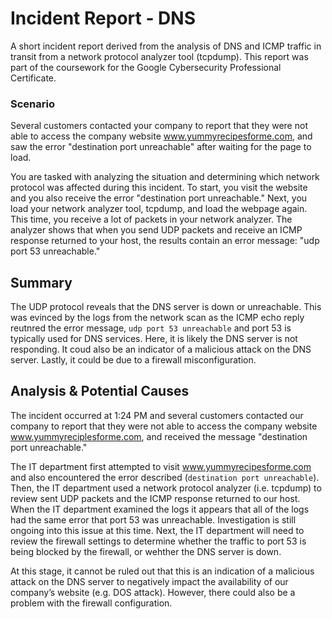 # Incident Report - DNS

A short incident report derived from the analysis of DNS and ICMP traffic in transit from a network protocol analyzer tool (tcpdump). This report was part of the coursework for the Google Cybersecurity Professional Certificate.

### Scenario
Several customers contacted your company to report that they were not able to access the company website www.yummyrecipesforme.com, and saw the error "destination port unreachable" after waiting for the page to load. 

You are tasked with analyzing the situation and determining which network protocol was affected during this incident. To start, you visit the website and you also receive the error "destination port unreachable." Next, you load your network analyzer tool, tcpdump, and load the webpage again. This time, you receive a lot of packets in your network analyzer. The analyzer shows that when you send UDP packets and receive an ICMP response returned to your host, the results contain an error message: "udp port 53 unreachable." 


## Summary

The UDP protocol reveals that the DNS server is down or unreachable. This was evinced by the logs from the network scan as the ICMP echo reply reutnred the error message, `udp port 53 unreachable` and port 53 is typically used for DNS services. Here, it is likely the DNS server is not responding. It coud also be an indicator of a malicious attack on the DNS server. Lastly, it could be due to a firewall misconfiguration.

## Analysis & Potential Causes

The incident occurred at 1:24 PM and several customers contacted our company to report that they were not able to access the company website www.yummyreciplesforme.com, and received the message "destination port unreachable."

The IT department first attempted to visit www.yummyrecipesforme.com and also encountered the error described (`destination port unreachable`). Then, the IT department used a network protocol analyzer (i.e. tcpdump) to review sent UDP packets and the ICMP response returned to our host. When the IT department examined the logs it appears that all of the logs had the same error that port 53 was unreachable. Investigation is still ongoing into this issue at this time. Next, the IT department will need to review the firewall settings to determine whether the traffic to port 53 is being blocked by the firewall, or wehther the DNS server is down.

At this stage, it cannot be ruled out that this is an indication of a malicious attack on the DNS server to negatively impact the availability of our company’s website (e.g. DOS attack). However, there could also be a problem with the firewall configuration.
